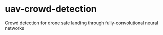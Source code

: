 # uav-crowd-detection
Crowd detection for drone safe landing through fully-convolutional neural networks
